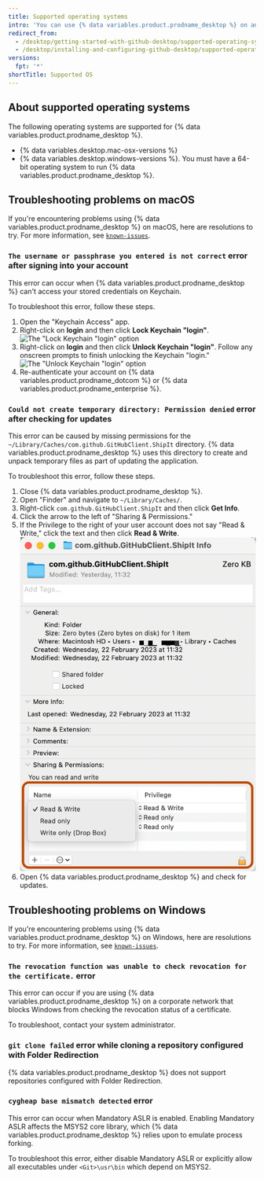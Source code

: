 ```yaml
---
title: Supported operating systems
intro: 'You can use {% data variables.product.prodname_desktop %} on any supported operating system.'
redirect_from:
  - /desktop/getting-started-with-github-desktop/supported-operating-systems
  - /desktop/installing-and-configuring-github-desktop/supported-operating-systems
versions:
  fpt: '*'
shortTitle: Supported OS
---
```

## About supported operating systems

The following operating systems are supported for {% data variables.product.prodname_desktop %}.
- {% data variables.desktop.mac-osx-versions %}
- {% data variables.desktop.windows-versions %}. You must have a 64-bit operating system to run {% data variables.product.prodname_desktop %}.

## Troubleshooting problems on macOS
If you're encountering problems using {% data variables.product.prodname_desktop %} on macOS, here are resolutions to try. For more information, see [`known-issues`](https://github.com/desktop/desktop/blob/development/docs/known-issues.md).

### `The username or passphrase you entered is not correct` error after signing into your account

This error can occur when {% data variables.product.prodname_desktop %} can't access your stored credentials on Keychain.

To troubleshoot this error, follow these steps.

1. Open the "Keychain Access" app.
2. Right-click on **login** and then click **Lock Keychain "login"**.
  ![The "Lock Keychain "login" option](/assets/images/help/desktop/mac-lock-keychain.png)
3. Right-click on **login** and then click **Unlock Keychain "login"**. Follow any onscreen prompts to finish unlocking the Keychain "login."
  ![The "Unlock Keychain "login" option](/assets/images/help/desktop/mac-unlock-keychain.png)
4. Re-authenticate your account on {% data variables.product.prodname_dotcom %} or {% data variables.product.prodname_enterprise %}.

### `Could not create temporary directory: Permission denied` error after checking for updates

This error can be caused by missing permissions for the `~/Library/Caches/com.github.GitHubClient.ShipIt` directory. {% data variables.product.prodname_desktop %} uses this directory to create and unpack temporary files as part of updating the application.

To troubleshoot this error, follow these steps.

1. Close {% data variables.product.prodname_desktop %}.
2. Open "Finder" and navigate to `~/Library/Caches/`.
3. Right-click `com.github.GitHubClient.ShipIt` and then click **Get Info**.
4. Click the arrow to the left of "Sharing & Permissions."
5. If the Privilege to the right of your user account does not say "Read & Write," click the text and then click **Read & Write**.
  ![The "Sharing & Permissions" options](/assets/images/help/desktop/mac-adjust-permissions.png)
6. Open {% data variables.product.prodname_desktop %} and check for updates.

## Troubleshooting problems on Windows
If you're encountering problems using {% data variables.product.prodname_desktop %} on Windows, here are resolutions to try. For more information, see [`known-issues`](https://github.com/desktop/desktop/blob/development/docs/known-issues.md).

### `The revocation function was unable to check revocation for the certificate.` error

This error can occur if you are using {% data variables.product.prodname_desktop %} on a corporate network that blocks Windows from checking the revocation status of a certificate.

To troubleshoot, contact your system administrator.

### `git clone failed` error while cloning a repository configured with Folder Redirection

{% data variables.product.prodname_desktop %} does not support repositories configured with Folder Redirection.

### `cygheap base mismatch detected` error

This error can occur when Mandatory ASLR is enabled. Enabling Mandatory ASLR affects the MSYS2 core library, which {% data variables.product.prodname_desktop %} relies upon to emulate process forking.

To troubleshoot this error, either disable Mandatory ASLR or explicitly allow all executables under `<Git>\usr\bin` which depend on MSYS2.
